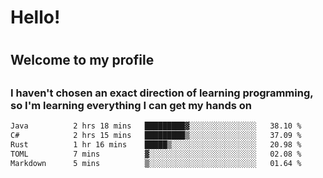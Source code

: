 
<h1>Hello!<h1>
<h2>Welcome to my profile<h2>
<h3>I haven't chosen an exact direction of learning programming, so I'm learning everything I can get my hands on</h3>

<!--START_SECTION:waka-->

```txt
Java          2 hrs 18 mins   █████████▓░░░░░░░░░░░░░░░   38.10 %
C#            2 hrs 15 mins   █████████▒░░░░░░░░░░░░░░░   37.09 %
Rust          1 hr 16 mins    █████▒░░░░░░░░░░░░░░░░░░░   20.98 %
TOML          7 mins          ▓░░░░░░░░░░░░░░░░░░░░░░░░   02.08 %
Markdown      5 mins          ▒░░░░░░░░░░░░░░░░░░░░░░░░   01.64 %
```

<!--END_SECTION:waka-->
